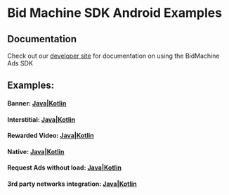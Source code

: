 # Bid Machine SDK Android Examples

## Documentation

Check out our [developer site](https://developers.bidmachine.io/sdk/general/android/overview) for
documentation on using the BidMachine Ads SDK

## Examples:

#### Banner: [Java](bidmachine-banner/src/main/java/io/bidmachine/examples/BannerJavaActivity.java)|[Kotlin](bidmachine-banner/src/main/java/io/bidmachine/examples/BannerKotlinActivity.kt)

#### Interstitial: [Java](bidmachine-interstitial/src/main/java/io/bidmachine/examples/InterstitialJavaActivity.java)|[Kotlin](bidmachine-interstitial/src/main/java/io/bidmachine/examples/InterstitialKotlinActivity.kt)

#### Rewarded Video: [Java](bidmachine-rewarded/src/main/java/io/bidmachine/examples/RewardedJavaActivity.java)|[Kotlin](bidmachine-rewarded/src/main/java/io/bidmachine/examples/RewardedKotlinActivity.kt)

#### Native: [Java](bidmachine-native/src/main/java/io/bidmachine/examples/NativeJavaActivity.java)|[Kotlin](bidmachine-native/src/main/java/io/bidmachine/examples/NativeKotlinActivity.kt)

#### Request Ads without load: [Java](bidmachine-requests/src/main/java/io/bidmachine/examples/RequestsJavaActivity.java)|[Kotlin](bidmachine-requests/src/main/java/io/bidmachine/examples/RequestsKotlinExample.kt)

#### 3rd party networks integration: [Java](bidmachine-header-bidding/src/main/java/io/bidmachine/examples/HeaderBiddingJavaActivity.java)|[Kotlin](bidmachine-header-bidding/src/main/java/io/bidmachine/examples/HeaderBiddingKotlinActivity.kt)